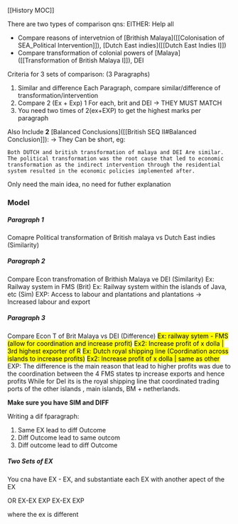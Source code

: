 [[History MOC]]

There are two types of comparison qns:
EITHER: Help all
- Compare reasons of intervetnion of [Brithish Malaya]([[Colonisation of SEA_Political Intervention]]), [Dutch East indies]([[Dutch East Indies I]])
- Compare transformation of colonial powers of [Malaya]([[Transformation of British Malaya I]]), DEI


Criteria for 3 sets of comparison: (3 Paragraphs)
1. Similar and difference 
	 Each Paragraph, compare similar/difference of transformation/intervention
2. Compare 2 (Ex + Exp) 1 For each, brit and DEI -> THEY MUST MATCH
3. You need two times of 2(ex+EXP) to get the highest marks per paragraph

Also Include **2** [Balanced Conclusions]([[British SEQ II#Balanced Conclusion]]):
-> They Can be short, 
eg:

	Both DUTCH and british transformation of malaya and DEI Are similar. The political transformation was the root cause that led to economic transformation as the indirect intervention through the residential system resulted in the economic policies implemented after.

Only need the main idea, no need for futher explanation

### Model

##### Paragraph 1
Comapre Political transformation of British malaya vs Dutch East indies (Similarity)


##### Paragraph 2
Compare Econ transfromation of Brithish Malaya ve DEI (Similarity)
Ex: Railway system in FMS (Brit)
Ex: Railway system within the islands of Java, etc (Sim)
EXP: Access to labour and plantations and plantations -> Increased labour and export
##### Paragraph 3
Compare Econ T of Brit Malaya vs DEI (Difference)
<mark class="hltr-red">Ex: railway sytem - FMS (allow for coordination and increase profit)</mark>
<mark class="hltr-blue">Ex2: Increase profit of x dolla | 3rd highest exporter of R</mark>
<mark class="hltr-red">Ex: Dutch royal shipping line (Coordination across islands to increase profits)</mark>
<mark class="hltr-blue">Ex2: Increase profit of x dolla | same as other</mark>
EXP: The difference is the main reason that lead to higher profits was due to  the coordination between the 4 FMS states tp increase exports and hence profits
While for DeI its is the royal shipping line that coordinated trading ports of the other islands , main islands, BM + netherlands.

**Make sure you have SIM and DIFF**

Writing a dif fparagraph:
1. Same EX lead to diff Outcome
2. Diff Outcome lead to same outcom
3. Diff outcome lead to diff Outcome


##### Two Sets of EX
You cna have EX - EX, and substantiate each EX with another apect of the EX

OR EX-EX EXP EX-EX EXP

where the ex is different